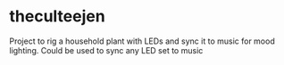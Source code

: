 # theculteejen
Project to rig a household plant with LEDs and sync it to music for mood lighting. Could be used to sync any LED set to music
